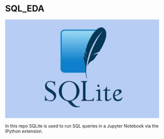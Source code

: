 # SQL_EDA


<img src="sqlite.jpeg" alt="sqlite logo" width="500px"  />

In this repo SQLite is used to run SQL queries in a Jupyter Notebook via the IPython extension.
